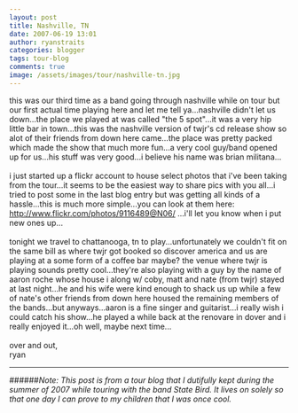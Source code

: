 ```yaml
---
layout: post
title: Nashville, TN
date: 2007-06-19 13:01
author: ryanstraits
categories: blogger
tags: tour-blog
comments: true
image: /assets/images/tour/nashville-tn.jpg
---
```

this was our third time as a band going through nashville while on tour but our first actual time playing here and let me tell ya...nashville didn't let us down...the place we played at was called "the 5 spot"...it was a very hip little bar in town...this was the nashville version of twjr's cd release show so alot of their friends from down here came...the place was pretty packed which made the show that much more fun...a very cool guy/band opened up for us...his stuff was very good...i believe his name was brian militana...<br /><br />i just started up a flickr account to house select photos that i've been taking from the tour...it seems to be the easiest way to share pics with you all...i tried to post some in the last blog entry but was getting all kinds of a hassle...this is much more simple...you can look at them here: <a href="http://www.flickr.com/photos/9116489@N06/">http://www.flickr.com/photos/9116489@N06/</a> ...i'll let you know when i put new ones up...<br /><br />tonight we travel to chattanooga, tn to play...unfortunately we couldn't fit on the same bill as where twjr got booked so discover america and us are playing at a some form of a coffee bar maybe? the venue where twjr is playing sounds pretty cool...they're also playing with a guy by the name of aaron roche whose house i along w/ coby, matt and nate (from twjr) stayed at last night...he and his wife were kind enough to shack us up while a few of nate's other friends from down here housed the remaining members of the bands...but anyways...aaron is a fine singer and guitarist...i really wish i could catch his show...he played a while back at the renovare in dover and i really enjoyed it...oh well, maybe next time...<br /><br />over and out,<br />ryan

---

######*Note: This post is from a tour blog that I dutifully kept during the summer of 2007 while touring with the band State Bird. It lives on solely so that one day I can prove to my children that I was once cool.*
